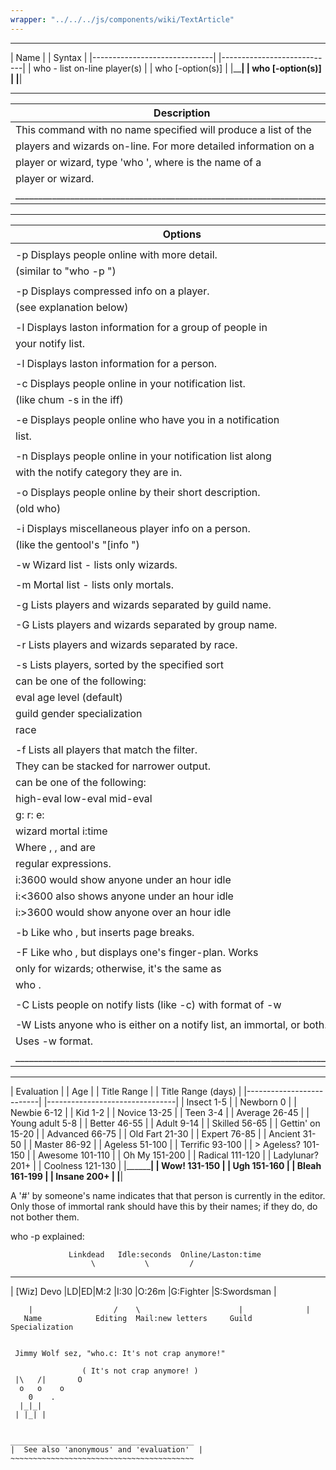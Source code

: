```yaml
---
wrapper: "../../../js/components/wiki/TextArticle"
---
```

 ______________________________               ____________________________ 
|            Name              |             |          Syntax            |
|------------------------------|             |----------------------------|
| who - list on-line player(s) |             |  who [-option(s)]          |
|______________________________|             |  who [-option(s)] <player> |
                                             |____________________________|

 _________________________________________________________________________ 
|                                Description                              |
|-------------------------------------------------------------------------|
|      This command with no name specified will produce a list of the     |
|  players and wizards on-line.  For more detailed information on a       |
|  player or wizard, type 'who <name>', where <name> is the name of a     |
|  player or wizard.                                                      |
|_________________________________________________________________________|

 _________________________________________________________________________
|                                  Options                                |
|-------------------------------------------------------------------------|
|                                                                         |
|   -p          Displays people online with more detail.                  |
|               (similar to "who -p <player>")                            |
|                                                                         |
|   -p <player> Displays compressed info on a player.                     |
|               (see explanation below)                                   |
|                                                                         |
|   -l <group>  Displays laston information for a group of people in      |
|               your notify list.                                         |
|                                                                         |
|   -l <player> Displays laston information for a person.                 |
|                                                                         |
|   -c          Displays people online in your notification list.         |
|               (like chum -s in the iff)                                 |
|                                                                         |
|   -e          Displays people online who have you in a notification     |
|               list.                                                     |
|                                                                         |
|   -n          Displays people online in your notification list along    |
|               with the notify category they are in.                     |
|                                                                         |
|   -o          Displays people online by their short description.        |
|               (old who)                                                 |
|                                                                         |
|   -i <player> Displays miscellaneous player info on a person.           |
|               (like the gentool's "[info <player>")                     |
|                                                                         |
|   -w          Wizard list - lists only wizards.                         |
|                                                                         |
|   -m          Mortal list - lists only mortals.                         |
|                                                                         |
|   -g          Lists players and wizards separated by guild name.        |
|                                                                         |
|   -G          Lists players and wizards separated by group name.        |
|                                                                         |
|   -r          Lists players and wizards separated by race.              |
|                                                                         |
|   -s <sort>   Lists players, sorted by the specified sort               |
|               <sort> can be one of the following:                       |
|                 eval      age       level (default)                     |
|                 guild     gender    specialization                      |
|                 race                                                    |
|                                                                         |
|   -f <filter> Lists all players that match the filter.                  |
|               They can be stacked for narrower output.                  |
|               <filter> can be one of the following:                     |
|                 high-eval  low-eval  mid-eval                           |
|                 g:<guild>  r:<race>  e:<gender>                         |
|                 wizard     mortal    i:time                             |
|               Where <guild>, <race>, and <gender> are                   |
|               regular expressions.                                      |
|               i:3600 would show anyone under an hour idle               |
|               i:<3600 also shows anyone under an hour idle              |
|               i:>3600 would show anyone over an hour idle               |
|                                                                         |
|   -b <player> Like who <player>, but inserts page breaks.               |
|                                                                         |
|   -F <player> Like who <player>, but displays one's finger-plan.  Works |
|               only for wizards; otherwise, it's the same as             |
|               who <player>.                                             |
|                                                                         |
|   -C Lists people on notify lists (like -c) with format of -w           |
|                                                                         |
|   -W Lists anyone who is either on a notify list, an immortal, or both. |
|      Uses -w format.                                                    |
|_________________________________________________________________________|
 __________________________               ________________________________ 
|        Evaluation        |             |              Age               |
|  Title          Range    |             |  Title           Range (days)  |
|--------------------------|             |--------------------------------|
|  Insect         1-5      |             |  Newborn         0             |
|  Newbie         6-12     |             |  Kid             1-2           |
|  Novice         13-25    |             |  Teen            3-4           |
|  Average        26-45    |             |  Young adult     5-8           |
|  Better         46-55    |             |  Adult           9-14          |
|  Skilled        56-65    |             |  Gettin' on      15-20         |
|  Advanced       66-75    |             |  Old Fart        21-30         |
|  Expert         76-85    |             |  Ancient         31-50         |
|  Master         86-92    |             |  Ageless         51-100        |
|  Terrific       93-100   |             |  > Ageless?      101-150       |
|  Awesome        101-110  |             |  Oh My           151-200       |
|  Radical        111-120  |             |  Ladylunar?      201+          |
|  Coolness       121-130  |             |________________________________|
|  Wow!           131-150  |
|  Ugh            151-160  |
|  Bleah          161-199  |
|  Insane         200+     |
|__________________________|

A '#' by someone's name indicates that that person is currently in the
editor.  Only those of immortal rank should have this by their names;
if they do, do not bother them.


who -p <name> explained:

                 Linkdead   Idle:seconds  Online/Laston:time
                      \           \         /
  ____________________________________________________________________________
 | [Wiz] Devo        |LD|ED|M:2  |I:30  |O:26m |G:Fighter     |S:Swordsman    |
  ~~~~~~~~~~~~~~~~~~~~~~~~~~~~~~~~~~~~~~~~~~~~~~~~~~~~~~~~~~~~~~~~~~~~~~~~~~~~
      |                  /    \                      |              |
     Name            Editing  Mail:new letters     Guild        Specialization


   Jimmy Wolf sez, "who.c: It's not crap anymore!"
  
                  ( It's not crap anymore! )
   |\   /|       O
    o   o    o
      0    .
    |_|_|
   | |_| |


 _________________________________________  
|  See also 'anonymous' and 'evaluation'  |
 ~~~~~~~~~~~~~~~~~~~~~~~~~~~~~~~~~~~~~~~~~

